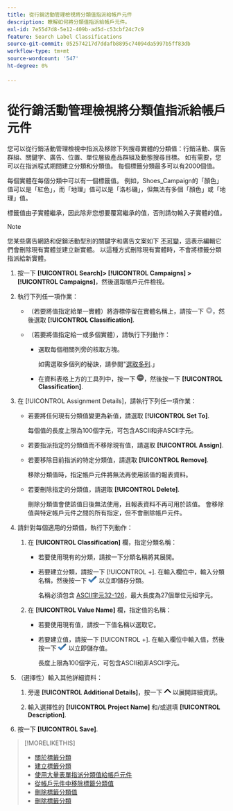 ```yaml
---
title: 從行銷活動管理檢視將分類值指派給帳戶元件
description: 瞭解如何將分類值指派給帳戶元件。
exl-id: 7e55d7d8-5e12-409b-ad5d-c53cbf24c7c9
feature: Search Label Classifications
source-git-commit: 052574217d7ddafb8895c74094da5997b5ff83db
workflow-type: tm+mt
source-wordcount: '547'
ht-degree: 0%

---
```


# 從行銷活動管理檢視將分類值指派給帳戶元件

您可以從行銷活動管理檢視中指派及移除下列搜尋實體的分類值：行銷活動、廣告群組、關鍵字、廣告、位置、單位層級產品群組及動態搜尋目標。 如有需要，您可以在指派程式期間建立分類和分類值。 每個標籤分類最多可以有2000個值。

每個實體在每個分類中可以有一個標籤值。 例如，Shoes_Campaign的「顏色」值可以是「紅色」，而「地理」值可以是「洛杉磯」，但無法有多個「顏色」或「地理」值。

標籤值由子實體繼承，因此除非您想要覆寫繼承的值，否則請勿輸入子實體的值。

>[!NOTE]
>
>您某些廣告網路和促銷活動型別的關鍵字和廣告文案如下 [不可變](/help/search-social-commerce/campaign-management/faqs-campaigns.md)，這表示編輯它們會刪除現有實體並建立新實體。 以這種方式刪除現有實體時，不會將標籤分類指派給新實體。

1. 按一下 **[!UICONTROL Search]> [!UICONTROL Campaigns] >[!UICONTROL Campaigns]**，然後選取帳戶元件檢視。

1. 執行下列任一項作業：

   * （若要將值指定給單一實體）將游標停留在實體名稱上，請按一下 ![功能表按鈕](/help/search-social-commerce/assets/arrow-dropdown-menu.png "功能表按鈕")，然後選取 **[!UICONTROL Classification]**.

   * （若要將值指定給一或多個實體），請執行下列動作：

      * 選取每個相關列旁的核取方塊。

        如需選取多個列的秘訣，請參閱&quot;[選取多列](/help/search-social-commerce/common-tasks/navigation-editing-selection/multiple-rows-select.md).」

      * 在資料表格上方的工具列中，按一下 ![更多](/help/search-social-commerce/assets/more.png "更多")，然後按一下 **[!UICONTROL Classification]**.

1. 在 [!UICONTROL Assignment Details]，請執行下列任一項作業：

   * 若要將任何現有分類值變更為新值，請選取 **[!UICONTROL Set To]**.

     每個值的長度上限為100個字元，可包含ASCII和非ASCII字元。

   * 若要指派指定的分類值而不移除現有值，請選取 **[!UICONTROL Assign]**.

   * 若要移除目前指派的特定分類值，請選取 **[!UICONTROL Remove]**.

     移除分類值時，指定帳戶元件將無法再使用該值的報表資料。

   * 若要刪除指定的分類值，請選取 **[!UICONTROL Delete]**.

     刪除分類值會使該值日後無法使用，且報表資料不再可用於該值。 會移除值與特定帳戶元件之間的所有指定，但不會刪除帳戶元件。

1. 請針對每個適用的分類值，執行下列動作：

   1. 在 **[!UICONTROL Classification]** 欄，指定分類名稱：

      * 若要使用現有的分類，請按一下分類名稱將其展開。

      * 若要建立分類，請按一下 [!UICONTROL +]. 在輸入欄位中，輸入分類名稱，然後按一下 ![儲存](/help/search-social-commerce/assets/select.png "儲存") 以立即儲存分類。

        名稱必須包含 [ASCII字元32-126](https://www.asciitable.com/)，最大長度為27個單位元組字元。

   1. 在 **[!UICONTROL Value Name]** 欄，指定值的名稱：

      * 若要使用現有值，請按一下值名稱以選取它。

      * 若要建立值，請按一下 [!UICONTROL +]. 在輸入欄位中輸入值，然後按一下 ![儲存](/help/search-social-commerce/assets/select.png "儲存") 以立即儲存值。

        長度上限為100個字元，可包含ASCII和非ASCII字元。

1. （選擇性）輸入其他詳細資料：

   1. 旁邊 **[!UICONTROL Additional Details]**，按一下 ![開啟](/help/search-social-commerce/assets/chevron-up.png "開啟") 以展開詳細資訊。

   1. 輸入選擇性的 **[!UICONTROL Project Name]** 和/或選填 **[!UICONTROL Description]**.

1. 按一下 **[!UICONTROL Save]**.

>[!MORELIKETHIS]
>
>* [關於標籤分類](classification-about.md)
>* [建立標籤分類](classification-create.md)
>* [使用大量表單指派分類值給帳戶元件](classification-values-assign-bulksheets.md)
>* [從帳戶元件中移除標籤分類值](classification-values-remove.md)
>* [刪除標籤分類值](classification-values-delete.md)
>* [刪除標籤分類](classification-delete.md)
